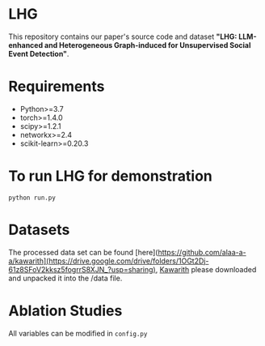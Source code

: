 # LHG
This repository contains our paper's source code and dataset **"LHG: LLM-enhanced and Heterogeneous Graph-induced for Unsupervised Social Event Detection"**.

# Requirements
* Python>=3.7
* torch>=1.4.0
* scipy>=1.2.1
* networkx>=2.4
* scikit-learn>=0.20.3

# To run LHG for demonstration
```python run.py```

# Datasets
The processed data set can be found [here](https://github.com/alaa-a-a/kawarith](https://drive.google.com/drive/folders/1OGt2Dj-61z8SFoV2kksz5fogrrS8XJN_?usp=sharing), [Kawarith](https://github.com/alaa-a-a/kawarith) please downloaded and unpacked it into the /data file.


# Ablation Studies
All variables can be modified in ```config.py```
